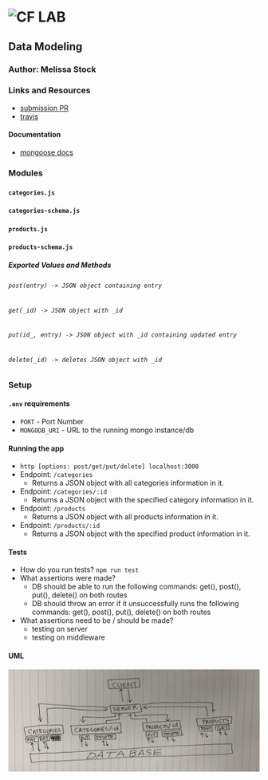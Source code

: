 ![CF](http://i.imgur.com/7v5ASc8.png) LAB
=================================================

## Data Modeling

### Author: Melissa Stock

### Links and Resources
* [submission PR](https://github.com/401-advancedjs/data-modeling/pull/1)
* [travis](https://www.travis-ci.com/401-advancedjs/data-modeling)

#### Documentation
* [mongoose docs](https://mongoosejs.com/docs/middleware.html)

### Modules
#### `categories.js`
#### `categories-schema.js`
#### `products.js`
#### `products-schema.js`

##### Exported Values and Methods

###### `post(entry) -> JSON object containing entry`
###### `get(_id) -> JSON object with _id`
###### `put(id_, entry) -> JSON object with _id containing updated entry`
###### `delete(_id) -> deletes JSON object with _id`

### Setup
#### `.env` requirements
* `PORT` - Port Number
* `MONGODB_URI` - URL to the running mongo instance/db

#### Running the app
* `http [options: post/get/put/delete] localhost:3000`
* Endpoint: `/categories`
  * Returns a JSON object with all categories information in it.
* Endpoint: `/categories/:id`
  * Returns a JSON object with the specified category information in it.
* Endpoint: `/products`
  * Returns a JSON object with all products information in it.
* Endpoint: `/products/:id`
  * Returns a JSON object with the specified product information in it.
  
#### Tests
* How do you run tests? `npm run test`
* What assertions were made?
  * DB should be able to run the following commands:  get(), post(), put(), delete() on both routes
  * DB should throw an error if it unsuccessfully runs the following commands: get(), post(), put(), delete() on both routes
* What assertions need to be / should be made?
  * testing on server
  * testing on middleware

#### UML
![data modeling UML](data-modeling.jpg)

